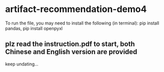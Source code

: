 # artifact-recommendation-demo4
To run the file, you may need to install the following (in terminal):
pip install pandas, 
pip install openpyxl

## plz read the instruction.pdf to start, both Chinese and English version are provided
keep undating...
